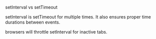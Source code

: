 setInterval vs setTimeout

setInterval is setTimeout for multiple times. It also ensures proper time durations between events.

browsers will throttle setInterval for inactive tabs.
